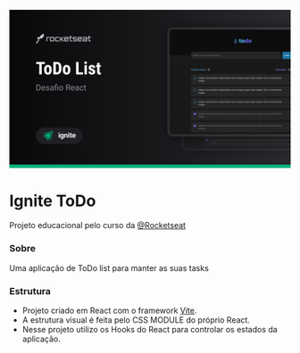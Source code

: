 ![Capa](./public/Cover.png)

# Ignite ToDo

Projeto educacional pelo curso da [@Rocketseat](https://www.rocketseat.com.br/)

### Sobre

Uma aplicação de ToDo list para manter as suas tasks

### Estrutura

- Projeto criado em React com o framework [Vite](https://vitejs.dev/).
- A estrutura visual é feita pelo CSS MODULE do próprio React.
- Nesse projeto utilizo os Hooks do React para controlar os estados da aplicação.
